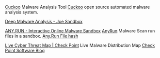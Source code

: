 
[Cuckoo](https://cuckoosandbox.org/)
Malware Analysis Tool
[Cuckoo](https://github.com/cuckoosandbox/cuckoo)
open source automated malware analysis system.

[Deep Malware Analysis - Joe Sandbox](https://joesecurity.org/#)

[ANY.RUN - Interactive Online Malware Sandbox](https://any.run/)
[AnyRun](https://app.any.run/)
Malware Scan
run files in a sandbox.
[Any.Run File hash](https://app.any.run/submissions#filehash:%s)

[Live Cyber Threat Map | Check Point](https://threatmap.checkpoint.com/)
Live Malware Distribution Map
[Check Point Software Blog](https://blog.checkpoint.com/)
